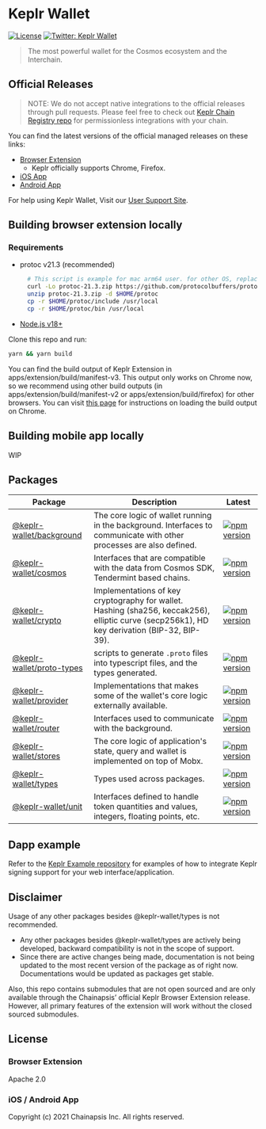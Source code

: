 # Keplr Wallet

[![License](https://img.shields.io/badge/License-Apache%202.0-blue.svg)](https://opensource.org/licenses/Apache-2.0)
[![Twitter: Keplr Wallet](https://img.shields.io/twitter/follow/keplrwallet.svg?style=social)](https://twitter.com/keplrwallet)

> The most powerful wallet for the Cosmos ecosystem and the Interchain.

## Official Releases

> NOTE: We do not accept native integrations to the official releases through pull requests. Please feel free to check out [Keplr Chain Registry repo](https://github.com/chainapsis/keplr-chain-registry) for permissionless integrations with your chain.

You can find the latest versions of the official managed releases on these links:

- [Browser Extension](https://chrome.google.com/webstore/detail/keplr/dmkamcknogkgcdfhhbddcghachkejeap)
  - Keplr officially supports Chrome, Firefox.
- [iOS App](https://apps.apple.com/us/app/keplr-wallet/id1567851089)
- [Android App](https://play.google.com/store/apps/details?id=com.chainapsis.keplr)

For help using Keplr Wallet, Visit our [User Support Site](https://help.keplr.app/).

## Building browser extension locally

### Requirements

- protoc v21.3 (recommended)

  ```sh
    # This script is example for mac arm64 user. for other OS, replace URL(starts with https://..) to be matched with your OS from https://github.com/protocolbuffers/protobuf/releases/tag/v21.3
    curl -Lo protoc-21.3.zip https://github.com/protocolbuffers/protobuf/releases/download/v21.3/protoc-21.3-osx-aarch_64.zip 
    unzip protoc-21.3.zip -d $HOME/protoc
    cp -r $HOME/protoc/include /usr/local
    cp -r $HOME/protoc/bin /usr/local
  ```
  
- [Node.js v18+](https://nodejs.org/)
  
Clone this repo and run:

```sh
yarn && yarn build
```

You can find the build output of Keplr Extension in apps/extension/build/manifest-v3. This output only works on Chrome now, so we recommend using other build outputs (in apps/extension/build/manifest-v2 or apps/extension/build/firefox) for other browsers. You can visit [this page](https://developer.chrome.com/docs/extensions/mv3/getstarted/development-basics/#load-unpacked) for instructions on loading the build output on Chrome.

## Building mobile app locally

WIP

## Packages

| Package | Description | Latest |
| ------- | ----------- | -------|
| [@keplr-wallet/background](packages/background) | The core logic of wallet running in the background. Interfaces to communicate with other processes are also defined. | [![npm version](https://img.shields.io/npm/v/@keplr-wallet/background.svg)](https://www.npmjs.com/package/@keplr-wallet/background)|
| [@keplr-wallet/cosmos](packages/cosmos) | Interfaces that are compatible with the data from Cosmos SDK, Tendermint based chains. | [![npm version](https://img.shields.io/npm/v/@keplr-wallet/cosmos.svg)](https://www.npmjs.com/package/@keplr-wallet/cosmos) |
| [@keplr-wallet/crypto](packages/crypto) | Implementations of key cryptography for wallet. Hashing (sha256, keccak256), elliptic curve (secp256k1), HD key derivation (BIP-32, BIP-39). | [![npm version](https://img.shields.io/npm/v/@keplr-wallet/crypto.svg)](https://www.npmjs.com/package/@keplr-wallet/crypto) |
| [@keplr-wallet/proto-types](packages/proto-types) | scripts to generate `.proto` files into typescript files, and the types generated.| [![npm version](https://img.shields.io/npm/v/@keplr-wallet/proto-types.svg)](https://www.npmjs.com/package/@keplr-wallet/proto-types) |
| [@keplr-wallet/provider](packages/provider) | Implementations that makes some of the wallet's core logic externally available. | [![npm version](https://img.shields.io/npm/v/@keplr-wallet/provider.svg)](https://www.npmjs.com/package/@keplr-wallet/provider) |
| [@keplr-wallet/router](packages/router) | Interfaces used to communicate with the background. | [![npm version](https://img.shields.io/npm/v/@keplr-wallet/router.svg)](https://www.npmjs.com/package/@keplr-wallet/router) |
| [@keplr-wallet/stores](packages/stores) | The core logic of application's state, query and wallet is implemented on top of Mobx. | [![npm version](https://img.shields.io/npm/v/@keplr-wallet/stores.svg)](https://www.npmjs.com/package/@keplr-wallet/stores) |
| [@keplr-wallet/types](packages/types) | Types used across packages. | [![npm version](https://img.shields.io/npm/v/@keplr-wallet/types.svg)](https://www.npmjs.com/package/@keplr-wallet/types) |
| [@keplr-wallet/unit](packages/unit) | Interfaces defined to handle token quantities and values, integers, floating points, etc. | [![npm version](https://img.shields.io/npm/v/@keplr-wallet/unit.svg)](https://www.npmjs.com/package/@keplr-wallet/unit) |

## Dapp example

Refer to the [Keplr Example repository](https://github.com/chainapsis/keplr-example) for examples of how to integrate Keplr signing support for your web interface/application.

## Disclaimer

Usage of any other packages besides @keplr-wallet/types is not recommended.

- Any other packages besides @keplr-wallet/types are actively being developed, backward compatibility is not in the scope of support.
- Since there are active changes being made, documentation is not being updated to the most recent version of the package as of right now. Documentations would be updated as packages get stable.

Also, this repo contains submodules that are not open sourced and are only available through the Chainapsis’ official Keplr Browser Extension release. However, all primary features of the extension will work without the closed sourced submodules.

## License

### Browser Extension

Apache 2.0

### iOS / Android App

Copyright (c) 2021 Chainapsis Inc. All rights reserved.
